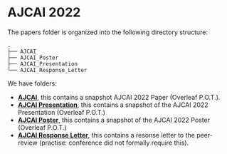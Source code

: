 # AJCAI 2022

The papers folder is organized into the following directory structure:

```
.
├── AJCAI
├── AJCAI_Poster
├── AJCAI_Presentation
└── AJCAI_Response_Letter
```

We have folders:

- [**AJCAI**](AJCAI), this contains a snapshot AJCAI 2022 Paper (Overleaf P.O.T.).
- [**AJCAI Presentation**](AJCAI_Presentation), this contains a snapshot of the AJCAI 2022 Presentation (Overleaf P.O.T.)
- [**AJCAI Poster**](AJCAI_Poster), this contains a snapshot of the AJCAI 2022 Poster (Overleaf P.O.T.)
- [**AJCAI Response Letter**](AJCAI_Response_Letter), this contains a resonse letter to the peer-review (practise: conference did not formally require this).